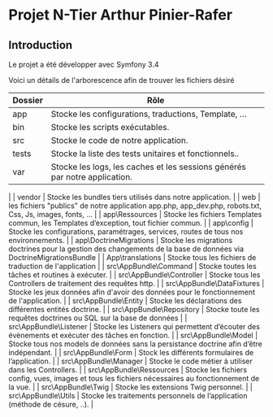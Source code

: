 Projet N-Tier Arthur Pinier-Rafer
========================

Introduction 
--------------
Le projet a été développer avec Symfony 3.4 

Voici un détails de l'arborescence afin de trouver les fichiers désiré

| Dossier  | Rôle |
| ------------- | ------------- |
| app | Stocke les configurations, traductions,  Template, …  |
| bin  | Stocke les scripts exécutables.  |
| src  | Stocke le code de notre application.  |
| tests  | Stocke la liste des tests unitaires et fonctionnels..  |
| var	  | Stocke les logs, les caches et les sessions générés par notre application.
  |
| vendor  | Stocke les bundles tiers utilisés dans notre application.  |
| web  | les fichiers "publics" de notre application app.php, app_dev.php,  robots.txt, Css, Js, images, fonts, …  |
| app\Ressources	  | Stocke les fichiers Templates commun, les Templates d’exception, tout fichier commun.  |
| app\config	  | Stocke les configurations, paramétrages,  services, routes de tous nos environnements.  |
| app\DoctrineMigrations	  | Stocke les migrations doctrines pour la gestion des changements de la base de données via DoctrineMigrationsBundle  |
| App\translations	  | Stocke tous les fichiers de traduction de l'application  |
| src\AppBundle\Command	  | Stocke toutes les tâches et  routines à exécuter.  |
| src\AppBundle\Controller	  | Stocke tous les Controllers de traitement des requêtes http.  |
| src\AppBundle\DataFixtures	  | Stocke les jeux données  afin d'avoir des données pour le fonctionnement de l'application.  |
| src\AppBundle\Entity	  | Stocke les déclarations des différentes entités doctrine.  |
| src\AppBundle\Repository	  | Stocke toute les requêtes doctrines  ou SQL sur la base de données
  |
| src\AppBundle\Listener	  | Stocke les Listeners qui permettent  d’écouter des évènements et exécuter des tâches en fonction.  |
| src\AppBundle\Model	  | Stocke tous nos models de données sans la persistance doctrine afin d’être indépendant.  |
| src\AppBundle\Form		  | Stock les différents formulaires de l’application.
 |
| src\AppBundle\Manager |  Stocke le code métier à utiliser dans les Controllers.
|
| src\AppBundle\Ressources		  | 	Stocke les fichiers config, vues, images et tous les fichiers  nécessaires au fonctionnement de la vue. |
| src\AppBundle\Twig		  | Stocke les extensions Twig personnel.
 |
| src\AppBundle\Utils	  |  Stocke les traitements personnels de l’application (méthode de césure, ..).
 |



[1]:  https://symfony.com/doc/3.4/setup.html
[6]:  https://symfony.com/doc/current/bundles/SensioFrameworkExtraBundle/index.html
[7]:  https://symfony.com/doc/3.4/doctrine.html
[8]:  https://symfony.com/doc/3.4/templating.html
[9]:  https://symfony.com/doc/3.4/security.html
[10]: https://symfony.com/doc/3.4/email.html
[11]: https://symfony.com/doc/3.4/logging.html
[13]: https://symfony.com/doc/current/bundles/SensioGeneratorBundle/index.html
[14]: https://symfony.com/doc/current/setup/built_in_web_server.html
[15]: https://symfony.com/doc/current/setup.html
